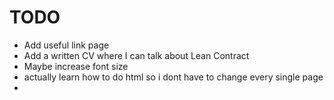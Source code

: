 # TODO
- Add useful link page
- Add a written CV where I can talk about Lean Contract
- Maybe increase font size
- actually learn how to do html so i dont have to change every single page
- 